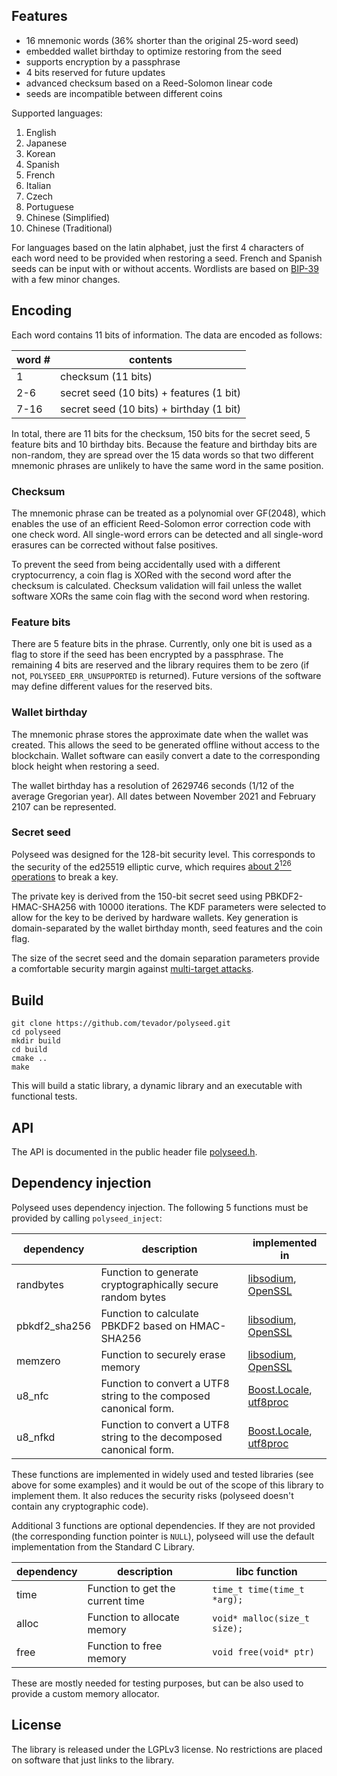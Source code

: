 ## Features

* 16 mnemonic words (36% shorter than the original 25-word seed)
* embedded wallet birthday to optimize restoring from the seed
* supports encryption by a passphrase
* 4 bits reserved for future updates
* advanced checksum based on a Reed-Solomon linear code
* seeds are incompatible between different coins

Supported languages:

1. English
2. Japanese
3. Korean
4. Spanish
5. French
6. Italian
7. Czech
8. Portuguese
9. Chinese (Simplified)
10. Chinese (Traditional)


For languages based on the latin alphabet, just the first 4 characters of each word need to be provided when restoring a seed. French and Spanish seeds can be input with or without accents. Wordlists are based on [BIP-39](https://github.com/bitcoin/bips/blob/master/bip-0039/bip-0039-wordlists.md) with a few minor changes.

## Encoding

Each word contains 11 bits of information. The data are encoded as follows:

|word #| contents |
|----|----------|
|1   | checksum (11 bits) |
|2-6 | secret seed (10 bits) + features (1 bit) |
|7-16| secret seed (10 bits) + birthday (1 bit) |

In total, there are 11 bits for the checksum, 150 bits for the secret seed, 5 feature bits and 10 birthday bits. Because the feature and birthday bits are non-random, they are spread over the 15 data words so that two different mnemonic phrases are unlikely to have the same word in the same position.

### Checksum

The mnemonic phrase can be treated as a polynomial over GF(2048), which enables the use of an efficient Reed-Solomon error correction code with one check word. All single-word errors can be detected and all single-word erasures can be corrected without false positives.

To prevent the seed from being accidentally used with a different cryptocurrency, a coin flag is XORed with the second word after the checksum is calculated. Checksum validation will fail unless the wallet software XORs the same coin flag with the second word when restoring.

### Feature bits

There are 5 feature bits in the phrase. Currently, only one bit is used as a flag to store if the seed has been encrypted by a passphrase. The remaining 4 bits are reserved and the library requires them to be zero (if not, `POLYSEED_ERR_UNSUPPORTED` is returned). Future versions of the software may define different values for the reserved bits.

### Wallet birthday

The mnemonic phrase stores the approximate date when the wallet was created. This allows the seed to be generated offline without access to the blockchain. Wallet software can easily convert a date to the corresponding block height when restoring a seed.

The wallet birthday has a resolution of 2629746 seconds (1/12 of the average Gregorian year). All dates between November 2021 and February 2107 can be represented.

### Secret seed

Polyseed was designed for the 128-bit security level. This corresponds to the security of the ed25519 elliptic curve, which requires [about 2<sup>126</sup> operations](https://safecurves.cr.yp.to/rho.html) to break a key.

The private key is derived from the 150-bit secret seed using PBKDF2-HMAC-SHA256 with 10000 iterations. The KDF parameters were selected to allow for the key to be derived by hardware wallets. Key generation is domain-separated by the wallet birthday month, seed features and the coin flag.

The size of the secret seed and the domain separation parameters provide a comfortable security margin against [multi-target attacks](https://blog.cr.yp.to/20151120-batchattacks.html).

## Build

```
git clone https://github.com/tevador/polyseed.git
cd polyseed
mkdir build
cd build
cmake ..
make
```

This will build a static library, a dynamic library and an executable with functional tests.

## API

The API is documented in the public header file [polyseed.h](include/polyseed.h).

## Dependency injection

Polyseed uses dependency injection. The following 5 functions must be provided by calling `polyseed_inject`:

| dependency | description | implemented in |
|------------|-------------|----------------|
| randbytes  | Function to generate cryptographically secure random bytes | [libsodium](https://github.com/jedisct1/libsodium), [OpenSSL](https://github.com/openssl/openssl) |
| pbkdf2_sha256 | Function to calculate PBKDF2 based on HMAC-SHA256 | [libsodium](https://github.com/jedisct1/libsodium), [OpenSSL](https://github.com/openssl/openssl) |
| memzero | Function to securely erase memory | [libsodium](https://github.com/jedisct1/libsodium), [OpenSSL](https://github.com/openssl/openssl) |
| u8_nfc | Function to convert a UTF8 string to the composed canonical form. | [Boost.Locale](https://www.boost.org/doc/libs/1_77_0/libs/locale/doc/html/), [utf8proc](https://github.com/JuliaStrings/utf8proc) |
| u8_nfkd | Function to convert a UTF8 string to the decomposed canonical form. | [Boost.Locale](https://www.boost.org/doc/libs/1_77_0/libs/locale/doc/html/), [utf8proc](https://github.com/JuliaStrings/utf8proc) |

These functions are implemented in widely used and tested libraries (see above for some examples) and it would be out of the scope of this library to implement them. It also reduces the security risks (polyseed doesn't contain any cryptographic code).

Additional 3 functions are optional dependencies. If they are not provided (the corresponding function pointer is `NULL`), polyseed will use the default implementation from the Standard C Library.

| dependency | description | libc function |
|------------|-------------|----------------|
| time  | Function to get the current time | `time_t time(time_t *arg);` |
| alloc | Function to allocate memory | `void* malloc(size_t size);` |
| free | Function to free memory | `void free(void* ptr)` |

These are mostly needed for testing purposes, but can be also used to provide a custom memory allocator.

## License

The library is released under the LGPLv3 license. No restrictions are placed on software that just links to the library.

